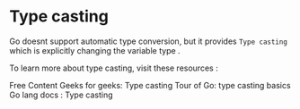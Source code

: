 # Type casting

Go doesnt support automatic type conversion, but it provides `Type casting` which is explicitly changing the variable type .

To learn more about type casting, visit these resources :

<ResourceGroupTitle>Free Content</ResourceGroupTitle>
<BadgeLink colorScheme='yellow' badgeText='Read' href='https://www.geeksforgeeks.org/type-casting-or-type-conversion-in-golang/'>Geeks for geeks: Type casting</BadgeLink>
<BadgeLink colorScheme='yellow' badgeText='Read' href='https://go.dev/tour/basics/13'>Tour of Go: type casting basics</BadgeLink>
<BadgeLink colorScheme='yellow' badgeText='Read' href='https://golangdocs.com/type-casting-in-golang'>Go lang docs : Type casting</BadgeLink>
